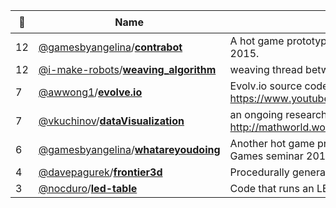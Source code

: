 |:star2: | Name | Description | 🌍|
|---|---|---|---|
|12|[@gamesbyangelina](https://github.com/gamesbyangelina)/[**contrabot**](https://github.com/gamesbyangelina/contrabot)|A hot game prototype jammed out at AI & Games Dagstuhl Seminar 2015. ||
|12|[@i-make-robots](https://github.com/i-make-robots)/[**weaving_algorithm**](https://github.com/i-make-robots/weaving_algorithm)|weaving thread between nails in a circle to produce an image.||
|7|[@awwong1](https://github.com/awwong1)/[**evolve.io**](https://github.com/awwong1/evolve.io)|Evolv.io source code, from Carykh https://www.youtube.com/channel/UC9z7EZAbkphEMg0SP7rw44A||
|7|[@vkuchinov](https://github.com/vkuchinov)/[**dataVisualization**](https://github.com/vkuchinov/dataVisualization)|an ongoing research based on http://mathworld.wolfram.com/topics/DataVisualization.html||
|6|[@gamesbyangelina](https://github.com/gamesbyangelina)/[**whatareyoudoing**](https://github.com/gamesbyangelina/whatareyoudoing)|Another hot game prototype, jammed out during the Dagstuhl AI and Games seminar 2015||
|4|[@davepagurek](https://github.com/davepagurek)/[**frontier3d**](https://github.com/davepagurek/frontier3d)|Procedurally generated landscapes in 3D.||
|3|[@nocduro](https://github.com/nocduro)/[**led-table**](https://github.com/nocduro/led-table)|Code that runs an LED beer pong table.||

